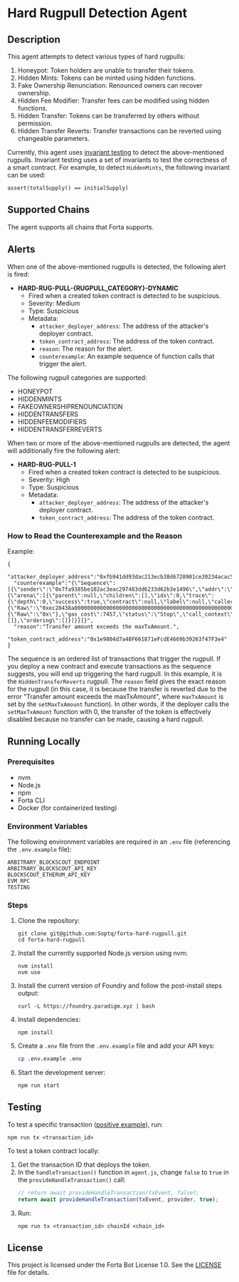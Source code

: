 # Hard Rugpull Detection Agent

## Description

This agent attempts to detect various types of hard rugpulls:
1. Honeypot: Token holders are unable to transfer their tokens.
2. Hidden Mints: Tokens can be minted using hidden functions.
3. Fake Ownership Renunciation: Renounced owners can recover ownership.
4. Hidden Fee Modifier: Transfer fees can be modified using hidden functions.
5. Hidden Transfer: Tokens can be transferred by others without permission.
6. Hidden Transfer Reverts: Transfer transactions can be reverted using changeable parameters.

Currently, this agent uses [invariant testing](https://book.getfoundry.sh/forge/invariant-testing) to detect the above-mentioned rugpulls. Invariant testing uses a set of invariants to test the correctness of a smart contract. For example, to detect `HiddenMints`, the following invariant can be used:

```solidity
assert(totalSupply() == initialSupply)
```

## Supported Chains

The agent supports all chains that Forta supports.

## Alerts

When one of the above-mentioned rugpulls is detected, the following alert is fired:

- **HARD-RUG-PULL-{RUGPULL_CATEGORY}-DYNAMIC**
  - Fired when a created token contract is detected to be suspicious.
  - Severity: Medium
  - Type: Suspicious
  - Metadata:
    - `attacker_deployer_address`: The address of the attacker's deployer contract.
    - `token_contract_address`: The address of the token contract.
    - `reason`: The reason for the alert.
    - `counterexample`: An example sequence of function calls that trigger the alert.

The following rugpull categories are supported:
 - HONEYPOT
 - HIDDENMINTS
 - FAKEOWNERSHIPRENOUNCIATION
 - HIDDENTRANSFERS
 - HIDDENFEEMODIFIERS
 - HIDDENTRANSFERREVERTS

When two or more of the above-mentioned rugpulls are detected, the agent will additionally fire the following alert:

- **HARD-RUG-PULL-1**
  - Fired when a created token contract is detected to be suspicious.
  - Severity: High
  - Type: Suspicious
  - Metadata:
    - `attacker_deployer_address`: The address of the attacker's deployer contract.
    - `token_contract_address`: The address of the token contract.

### How to Read the Counterexample and the Reason

Example:
```shell
{
  "attacker_deployer_address":"0xfb941dd93dac213ecb38d6728901ce20234acac5",
  "counterexample":"{\"Sequence\":[{\"sender\":\"0x7fa9385be102ac3eac297483dd6233d62b3e1496\",\"addr\":\"0x5615deb798bb3e4dfa0139dfa1b3d433cc23b72f\",\"calldata\":\"0xec28438a0000000000000000000000000000000000000000000000000000000000000001\",\"signature\":\"setMaxTxAmount(uint256)\",\"contract_name\":\"test/test.sol:NETWORK\",\"traces\":{\"arena\":[{\"parent\":null,\"children\":[],\"idx\":0,\"trace\":{\"depth\":0,\"success\":true,\"contract\":null,\"label\":null,\"caller\":\"0x7fa9385be102ac3eac297483dd6233d62b3e1496\",\"address\":\"0x5615deb798bb3e4dfa0139dfa1b3d433cc23b72f\",\"kind\":\"CALL\",\"value\":\"0x0\",\"data\":{\"Raw\":\"0xec28438a0000000000000000000000000000000000000000000000000000000000000001\"},\"output\":{\"Raw\":\"0x\"},\"gas_cost\":7457,\"status\":\"Stop\",\"call_context\":null,\"steps\":[]},\"ordering\":[]}]}}]}",
  "reason":"Transfer amount exceeds the maxTxAmount.",
  "token_contract_address":"0x1e9804d7a48F661871eFcdE4669b39263f47F3e4"
}
```

The sequence is an ordered list of transactions that trigger the rugpull. If you deploy a new contract and execute transactions as the sequence suggests, you will end up triggering the hard rugpull. In this example, it is the `HiddenTransferReverts` rugpull. The `reason` field gives the exact reason for the rugpull (in this case, it is because the transfer is reverted due to the error "Transfer amount exceeds the maxTxAmount", where `maxTxAmount` is set by the `setMaxTxAmount` function). In other words, if the deployer calls the `setMaxTxAmount` function with 0, the transfer of the token is effectively disabled because no transfer can be made, causing a hard rugpull.

## Running Locally

### Prerequisites

- nvm
- Node.js
- npm
- Forta CLI
- Docker (for containerized testing)

### Environment Variables

The following environment variables are required in an `.env` file (referencing the `.env.example` file):
```plaintext
ARBITRARY_BLOCKSCOUT_ENDPOINT
ARBITRARY_BLOCKSCOUT_API_KEY
BLOCKSCOUT_ETHERUM_API_KEY
EVM_RPC
TESTING
```

### Steps

1. Clone the repository:
    ```shell
    git clone git@github.com:Soptq/forta-hard-rugpull.git
    cd forta-hard-rugpull
    ```

2. Install the currently supported Node.js version using nvm:
    ```shell
    nvm install
    nvm use
    ```

3. Install the current version of Foundry and follow the post-install steps output:
    ```shell
    curl -L https://foundry.paradigm.xyz | bash
    ```

4. Install dependencies:
    ```shell
    npm install
    ```

5. Create a `.env` file from the `.env.example` file and add your API keys:
    ```bash
    cp .env.example .env
    ```

6. Start the development server:
    ```shell
    npm run start
    ```

## Testing

To test a specific transaction ([positive example](https://etherscan.io/tx/0x22369564145b28ae5eb75e9a37c213c2ccca1e01ffc597935f84aa24e9511cf1)), run:
```shell
npm run tx <transaction_id>
```

To test a token contract locally:
1. Get the transaction ID that deploys the token.
2. In the `handleTransaction()` function in `agent.js`, change `false` to `true` in the `provideHandleTransaction()` call:
    ```js
    // return await provideHandleTransaction(txEvent, false);
    return await provideHandleTransaction(txEvent, provider, true);
    ```
3. Run:
    ```shell
    npm run tx <transaction_id> chainId <chain_id>
    ```

## License

This project is licensed under the Forta Bot License 1.0. See the [LICENSE](./LICENSE) file for details.
